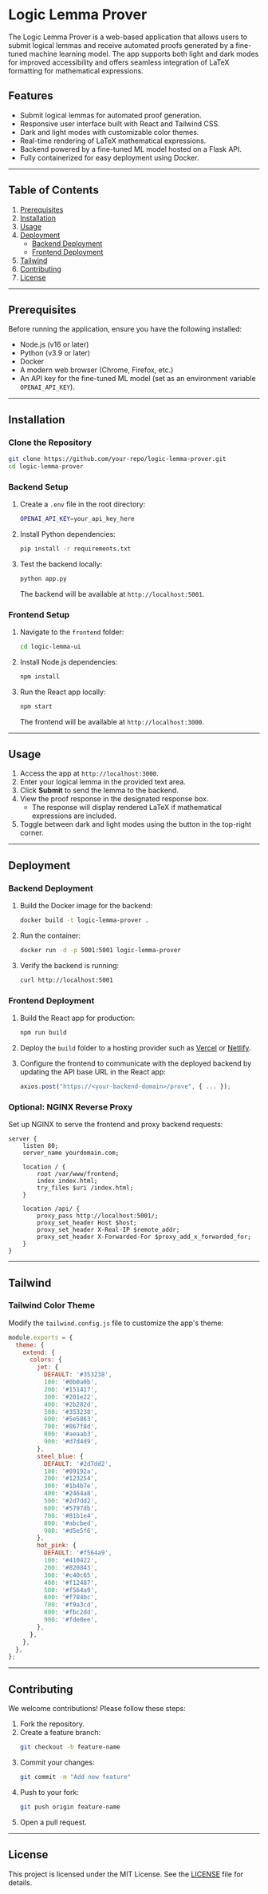 # Logic Lemma Prover

The Logic Lemma Prover is a web-based application that allows users to submit logical lemmas and receive automated proofs generated by a fine-tuned machine learning model. The app supports both light and dark modes for improved accessibility and offers seamless integration of LaTeX formatting for mathematical expressions.

## Features

- Submit logical lemmas for automated proof generation.
- Responsive user interface built with React and Tailwind CSS.
- Dark and light modes with customizable color themes.
- Real-time rendering of LaTeX mathematical expressions.
- Backend powered by a fine-tuned ML model hosted on a Flask API.
- Fully containerized for easy deployment using Docker.

---

## Table of Contents

1. [Prerequisites](#prerequisites)
2. [Installation](#installation)
3. [Usage](#usage)
4. [Deployment](#deployment)
    - [Backend Deployment](#backend-deployment)
    - [Frontend Deployment](#frontend-deployment)
5. [Tailwind](#Tailwind)
6. [Contributing](#contributing)
7. [License](#license)

---

## Prerequisites

Before running the application, ensure you have the following installed:

- Node.js (v16 or later)
- Python (v3.9 or later)
- Docker
- A modern web browser (Chrome, Firefox, etc.)
- An API key for the fine-tuned ML model (set as an environment variable `OPENAI_API_KEY`).

---

## Installation

### Clone the Repository

```bash
git clone https://github.com/your-repo/logic-lemma-prover.git
cd logic-lemma-prover
```

### Backend Setup

1. Create a `.env` file in the root directory:
   ```bash
   OPENAI_API_KEY=your_api_key_here
   ```

2. Install Python dependencies:
   ```bash
   pip install -r requirements.txt
   ```

3. Test the backend locally:
   ```bash
   python app.py
   ```
   The backend will be available at `http://localhost:5001`.

### Frontend Setup

1. Navigate to the `frontend` folder:
   ```bash
   cd logic-lemma-ui
   ```

2. Install Node.js dependencies:
   ```bash
   npm install
   ```

3. Run the React app locally:
   ```bash
   npm start
   ```
   The frontend will be available at `http://localhost:3000`.

---

## Usage

1. Access the app at `http://localhost:3000`.
2. Enter your logical lemma in the provided text area.
3. Click **Submit** to send the lemma to the backend.
4. View the proof response in the designated response box.
   - The response will display rendered LaTeX if mathematical expressions are included.
5. Toggle between dark and light modes using the button in the top-right corner.

---

## Deployment

### Backend Deployment

1. Build the Docker image for the backend:
   ```bash
   docker build -t logic-lemma-prover .
   ```

2. Run the container:
   ```bash
   docker run -d -p 5001:5001 logic-lemma-prover
   ```

3. Verify the backend is running:
   ```bash
   curl http://localhost:5001
   ```

### Frontend Deployment

1. Build the React app for production:
   ```bash
   npm run build
   ```

2. Deploy the `build` folder to a hosting provider such as [Vercel](https://vercel.com/) or [Netlify](https://www.netlify.com/).

3. Configure the frontend to communicate with the deployed backend by updating the API base URL in the React app:
   ```javascript
   axios.post("https://<your-backend-domain>/prove", { ... });
   ```

### Optional: NGINX Reverse Proxy

Set up NGINX to serve the frontend and proxy backend requests:

```nginx
server {
    listen 80;
    server_name yourdomain.com;

    location / {
        root /var/www/frontend;
        index index.html;
        try_files $uri /index.html;
    }

    location /api/ {
        proxy_pass http://localhost:5001/;
        proxy_set_header Host $host;
        proxy_set_header X-Real-IP $remote_addr;
        proxy_set_header X-Forwarded-For $proxy_add_x_forwarded_for;
    }
}
```

---

## Tailwind

### Tailwind Color Theme

Modify the `tailwind.config.js` file to customize the app's theme:

```javascript
module.exports = {
  theme: {
    extend: {
      colors: {
        jet: {
          DEFAULT: '#353238',
          100: '#0b0a0b',
          200: '#151417',
          300: '#201e22',
          400: '#2b282d',
          500: '#353238',
          600: '#5e5863',
          700: '#867f8d',
          800: '#aeaab3',
          900: '#d7d4d9',
        },
        steel_blue: {
          DEFAULT: '#2d7dd2',
          100: '#09192a',
          200: '#123254',
          300: '#1b4b7e',
          400: '#2464a8',
          500: '#2d7dd2',
          600: '#5797db',
          700: '#81b1e4',
          800: '#abcbed',
          900: '#d5e5f6',
        },
        hot_pink: {
          DEFAULT: '#f564a9',
          100: '#410422',
          200: '#820843',
          300: '#c40c65',
          400: '#f12487',
          500: '#f564a9',
          600: '#f784bc',
          700: '#f9a3cd',
          800: '#fbc2dd',
          900: '#fde0ee',
        },
      },
    },
  },
};
```

---

## Contributing

We welcome contributions! Please follow these steps:
1. Fork the repository.
2. Create a feature branch:
   ```bash
   git checkout -b feature-name
   ```
3. Commit your changes:
   ```bash
   git commit -m "Add new feature"
   ```
4. Push to your fork:
   ```bash
   git push origin feature-name
   ```
5. Open a pull request.

---

## License

This project is licensed under the MIT License. See the [LICENSE](LICENSE) file for details.

